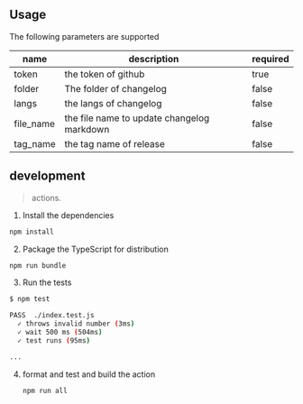 ## Usage

The following parameters are supported

| name      | description                                | required |
| --------- | ------------------------------------------ | -------- |
| token     | the token of github                        | true     |
| folder    | The folder of changelog                    | false    |
| langs     | the langs of changelog                     | false    |
| file_name | the file name to update changelog markdown | false    |
| tag_name  | the tag name of release                    | false    |

## development

> actions.

1.  Install the dependencies

```bash
npm install
```

2.  Package the TypeScript for distribution

```bash
npm run bundle
```

3.  Run the tests

```bash
$ npm test

PASS  ./index.test.js
  ✓ throws invalid number (3ms)
  ✓ wait 500 ms (504ms)
  ✓ test runs (95ms)

...
```

4. format and test and build the action

   ```bash
   npm run all
   ```
